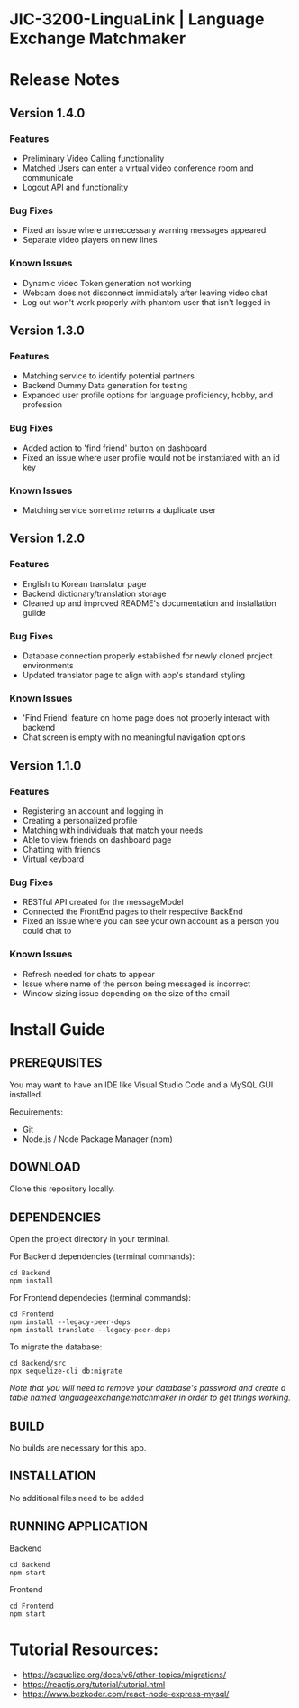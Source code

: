 # JIC-3200-LinguaLink | Language Exchange Matchmaker

# Release Notes
## Version 1.4.0
### Features
* Preliminary Video Calling functionality
* Matched Users can enter a virtual video conference room and communicate
* Logout API and functionality
### Bug Fixes
* Fixed an issue where unneccessary warning messages appeared
* Separate video players on new lines
### Known Issues
* Dynamic video Token generation not working
* Webcam does not disconnect immidiately after leaving video chat
* Log out won't work properly with phantom user that isn't logged in
## Version 1.3.0
### Features
* Matching service to identify potential partners
* Backend Dummy Data generation for testing
* Expanded user profile options for language proficiency, hobby, and profession
### Bug Fixes
* Added action to 'find friend' button on dashboard
* Fixed an issue where user profile would not be instantiated with an id key
### Known Issues
* Matching service sometime returns a duplicate user
## Version 1.2.0
### Features
* English to Korean translator page
* Backend dictionary/translation storage
* Cleaned up and improved README's documentation and installation guiide
### Bug Fixes
* Database connection properly established for newly cloned project environments
* Updated translator page to align with app's standard styling
### Known Issues
* 'Find Friend' feature on home page does not properly interact with backend
* Chat screen is empty with no meaningful navigation options
## Version 1.1.0
### Features
* Registering an account and logging in
* Creating a personalized profile
* Matching with individuals that match your needs
* Able to view friends on dashboard page
* Chatting with friends
* Virtual keyboard

### Bug Fixes
* RESTful API created for the messageModel
* Connected the FrontEnd pages to their respective BackEnd
* Fixed an issue where you can see your own account as a person you could chat to 

### Known Issues
* Refresh needed for chats to appear
* Issue where name of the person being messaged is incorrect
* Window sizing issue depending on the size of the email


# Install Guide
## PREREQUISITES 
You may want to have an IDE like Visual Studio Code and a MySQL GUI installed.

Requirements:
* Git
* Node.js / Node Package Manager (npm)
## DOWNLOAD

Clone this repository locally.
## DEPENDENCIES 
Open the project directory in your terminal.

For Backend dependencies (terminal commands): 

    cd Backend
    npm install

For Frontend dependecies (terminal commands): 

    cd Frontend 
    npm install --legacy-peer-deps
    npm install translate --legacy-peer-deps

To migrate the database:

    cd Backend/src 
    npx sequelize-cli db:migrate
*Note that you will need to remove your database's password and create a table named languageexchangematchmaker in order to get things working.* 

## BUILD 
No builds are necessary for this app.
## INSTALLATION 
No additional files need to be added 

## RUNNING APPLICATION
Backend

    cd Backend 
    npm start

Frontend

    cd Frontend
    npm start

# Tutorial Resources: 

* https://sequelize.org/docs/v6/other-topics/migrations/ 
* https://reactjs.org/tutorial/tutorial.html 
* https://www.bezkoder.com/react-node-express-mysql/ 
